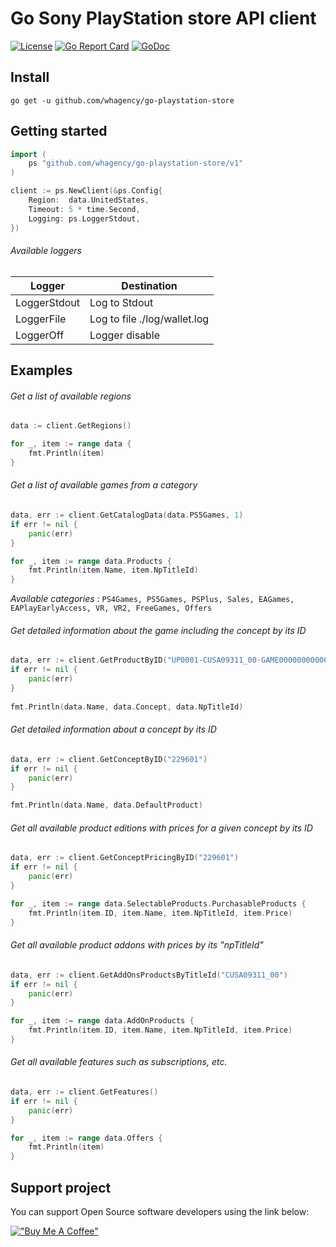 # Go Sony PlayStation store API client

[![License](http://img.shields.io/badge/license-MIT-blue.svg)](https://raw.githubusercontent.com/whagency/go-playstation-store/master/LICENSE.md)
[![Go Report Card](https://goreportcard.com/badge/github.com/whagency/go-playstation-store)](https://goreportcard.com/report/github.com/whagency/go-playstation-store)
[![GoDoc](https://godoc.org/github.com/whagency/go-playstation-store?status.svg)](https://godoc.org/github.com/whagency/go-playstation-store)

## Install

```
go get -u github.com/whagency/go-playstation-store
```

## Getting started

```go
import (
    ps "github.com/whagency/go-playstation-store/v1"
)

client := ps.NewClient(&ps.Config{
    Region:  data.UnitedStates,
    Timeout: 5 * time.Second,
    Logging: ps.LoggerStdout,
})
```

###### Available loggers

| Logger        | Destination                  |
|---------------|------------------------------|
| LoggerStdout  | Log to Stdout                |
| LoggerFile    | Log to file ./log/wallet.log |
| LoggerOff     | Logger disable               |

## Examples

###### Get a list of available regions

```go
data := client.GetRegions()

for _, item := range data {
    fmt.Println(item)
}
```

###### Get a list of available games from a category

```go
data, err := client.GetCatalogData(data.PS5Games, 1)
if err != nil {
    panic(err)
}

for _, item := range data.Products {
    fmt.Println(item.Name, item.NpTitleId)
}
```

*Available categories* : `PS4Games, PS5Games, PSPlus, Sales, EAGames, EAPlayEarlyAccess, VR, VR2, FreeGames, Offers`

###### Get detailed information about the game including the concept by its ID

```go
data, err := client.GetProductByID("UP0001-CUSA09311_00-GAME000000000000")
if err != nil {
    panic(err)
}
	
fmt.Println(data.Name, data.Concept, data.NpTitleId)
```

###### Get detailed information about a concept by its ID

```go
data, err := client.GetConceptByID("229601")
if err != nil {
    panic(err)
}

fmt.Println(data.Name, data.DefaultProduct)
```

###### Get all available product editions with prices for a given concept by its ID

```go
data, err := client.GetConceptPricingByID("229601")
if err != nil {
    panic(err)
}

for _, item := range data.SelectableProducts.PurchasableProducts {
    fmt.Println(item.ID, item.Name, item.NpTitleId, item.Price)
}
```

###### Get all available product addons with prices by its "npTitleId"

```go
data, err := client.GetAddOnsProductsByTitleId("CUSA09311_00")
if err != nil {
    panic(err)
}

for _, item := range data.AddOnProducts {
    fmt.Println(item.ID, item.Name, item.NpTitleId, item.Price)
}
```

###### Get all available features such as subscriptions, etc.

```go
data, err := client.GetFeatures()
if err != nil {
    panic(err)
}

for _, item := range data.Offers {
    fmt.Println(item)
}
```

## Support project

You can support Open Source software developers using the link below:

[!["Buy Me A Coffee"](https://www.buymeacoffee.com/assets/img/custom_images/orange_img.png)](https://www.buymeacoffee.com/whagency)